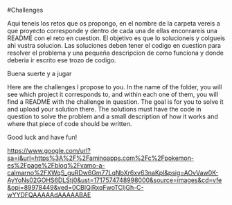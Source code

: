   #Challenges

  Aqui teneis los retos que os propongo, en el nombre de la carpeta vereis a que proyecto corresponde y dentro de cada una de ellas enconrareis una README con el reto en cuestion.
  El objetivo es que lo solucioneis y colgueis ahi vustra solucion.
  Las soluciones deben tener el codigo en cuestion para resolver el problema y una pequeña descripcion de como funciona y donde deberia ir escrito ese trozo de codigo.

  Buena suerte y a jugar

  Here are the challenges I propose to you. In the name of the folder, you will see which project it corresponds to, and within each one of them, you will find a README with the challenge in question.
  The goal is for you to solve it and upload your solution there.
  The solutions must have the code in question to solve the problem and a small description of how it works and where that piece of code should be written.

  Good luck and have fun!

  https://www.google.com/url?sa=i&url=https%3A%2F%2Faminoapps.com%2Fc%2Fpokemon-es%2Fpage%2Fblog%2Fvamo-a-calmarno%2FXWqS_guRDw6Gm77LqNbXr6xv63naKpl&psig=AOvVaw0K-AyYoNs02GOHS6DLStj0&ust=1717574748998000&source=images&cd=vfe&opi=89978449&ved=0CBIQjRxqFwoTCIjGh-C-wYYDFQAAAAAdAAAAABAE
